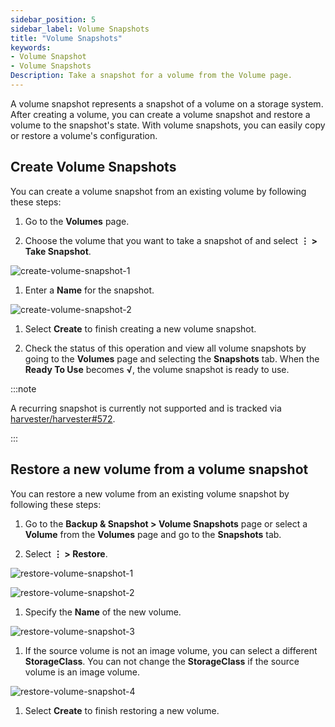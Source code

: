 ```yaml
---
sidebar_position: 5
sidebar_label: Volume Snapshots
title: "Volume Snapshots"
keywords:
- Volume Snapshot
- Volume Snapshots
Description: Take a snapshot for a volume from the Volume page.
---
```

<head>
  <link rel="canonical" href="https://docs.harvesterhci.io/v1.1/volume/volume-snapshots"/>
</head>

A volume snapshot represents a snapshot of a volume on a storage system. After creating a volume, you can create a volume snapshot and restore a volume to the snapshot's state. With volume snapshots, you can easily copy or restore a volume's configuration.

## Create Volume Snapshots

You can create a volume snapshot from an existing volume by following these steps:

1. Go to the **Volumes** page.

1. Choose the volume that you want to take a snapshot of and select **⋮ > Take Snapshot**.

  ![create-volume-snapshot-1](/img/v1.2/volume/create-volume-snapshot-1.png)

1. Enter a **Name** for the snapshot.

  ![create-volume-snapshot-2](/img/v1.2/volume/create-volume-snapshot-2.png)

1. Select  **Create** to finish creating a new volume snapshot.

1. Check the status of this operation and view all volume snapshots by going to the **Volumes** page and selecting the **Snapshots** tab. When the **Ready To Use** becomes **√**, the volume snapshot is ready to use.

:::note

A recurring snapshot is currently not supported and is tracked via [harvester/harvester#572](https://github.com/harvester/harvester/issues/572).

:::

## Restore a new volume from a volume snapshot

You can restore a new volume from an existing volume snapshot by following these steps:

1. Go to the **Backup & Snapshot > Volume Snapshots** page or select a **Volume** from the **Volumes** page and go to the **Snapshots** tab.

1. Select **⋮ > Restore**.

  ![restore-volume-snapshot-1](/img/v1.2/volume/restore-volume-snapshot-1.png)
  
  ![restore-volume-snapshot-2](/img/v1.2/volume/restore-volume-snapshot-2.png)

1. Specify the **Name** of the new volume.

  ![restore-volume-snapshot-3](/img/v1.2/volume/restore-volume-snapshot-3.png)

1. If the source volume is not an image volume, you can select a different **StorageClass**. You can not change the **StorageClass** if the source volume is an image volume.

  ![restore-volume-snapshot-4](/img/v1.2/volume/restore-volume-snapshot-4.png)

1. Select **Create** to finish restoring a new volume.
